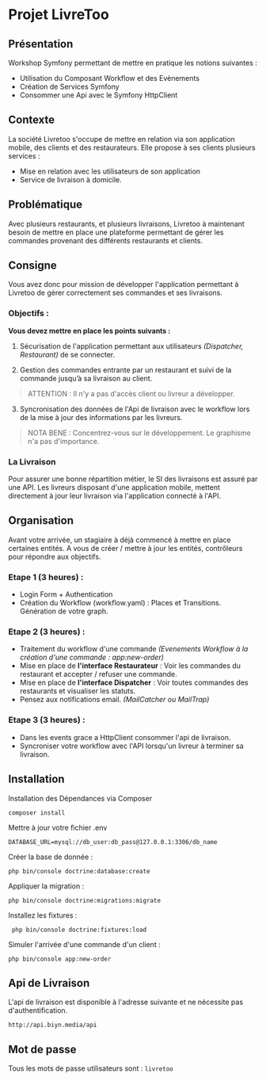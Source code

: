 # Projet LivreToo

## Présentation

Workshop Symfony permettant de mettre en pratique les notions suivantes :

 - Utilisation du Composant Workflow et des Evènements
 - Création de Services Symfony
 - Consommer une Api avec le Symfony HttpClient

## Contexte

La société Livretoo s'occupe de mettre en relation via son application mobile, des clients et des restaurateurs. Elle propose à ses clients plusieurs services :

 - Mise en relation avec les utilisateurs de son application
 - Service de livraison à domicile.

## Problématique

Avec plusieurs restaurants, et plusieurs livraisons, Livretoo à maintenant besoin de mettre en place une plateforme permettant de gérer les commandes provenant des différents restaurants et clients.

## Consigne

Vous avez donc pour mission de développer l'application permettant à Livretoo de gérer correctement ses commandes et ses livraisons.

### Objectifs :

**Vous devez mettre en place les points suivants :**

 1. Sécurisation de l'application permettant aux utilisateurs *(Dispatcher, Restaurant)* de se connecter.
 
 2. Gestion des commandes entrante par un restaurant et  suivi de la commande jusqu’à sa livraison au client.

> ATTENTION : Il n'y a pas d'accès client ou livreur a développer.

 3. Syncronisation des données de l'Api de livraison avec le workflow lors de la mise à jour des informations par les livreurs.

> NOTA BENE : Concentrez-vous sur le développement. Le graphisme n'a pas d'importance.


### La Livraison

Pour assurer une bonne répartition métier, le SI des livraisons est assuré par une API.
Les livreurs disposant d'une application mobile, mettent directement à jour leur livraison via l'application connecté à l'API.

## Organisation

Avant votre arrivée, un stagiaire à déjà commencé à mettre en place certaines entités. 
A vous de créer / mettre à jour les entités, contrôleurs pour répondre aux objectifs.

### Etape 1 (3 heures) :

- Login Form + Authentication
- Création du Workflow (workflow.yaml) : Places et Transitions. Génération de votre graph.

### Etape 2 (3 heures) :

- Traitement du workflow d'une commande *(Evenements Workflow à la création d'une commande : app:new-order)*
- Mise en place de **l'interface Restaurateur** : Voir les commandes du restaurant et accepter / refuser une commande.
- Mise en place de **l'interface Dispatcher** : Voir toutes commandes des restaurants et visualiser les statuts.
- Pensez aux notifications email. *(MailCatcher ou MailTrap)*

### Etape 3 (3 heures) :

- Dans les events grace a HttpClient consommer l'api de livraison.
- Syncroniser votre workflow avec l'API lorsqu'un livreur à terminer sa livraison.

## Installation

Installation des Dépendances via Composer

    composer install

Mettre à jour votre fichier .env

    DATABASE_URL=mysql://db_user:db_pass@127.0.0.1:3306/db_name

Créer la base de donnée :

    php bin/console doctrine:database:create

Appliquer la migration :

    php bin/console doctrine:migrations:migrate

Installez les fixtures :

     php bin/console doctrine:fixtures:load

Simuler l'arrivée d'une commande d'un client :

    php bin/console app:new-order


## Api de Livraison

L'api de livraison est disponible à l'adresse suivante et ne nécessite pas d'authentification.

    http://api.biyn.media/api

## Mot de passe

Tous les mots de passe utilisateurs sont : `livretoo`
